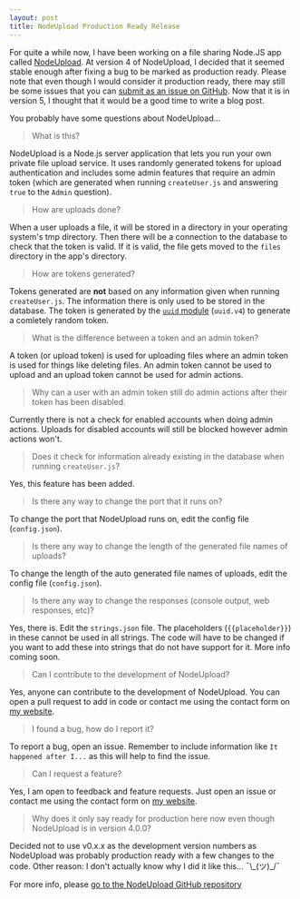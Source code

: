 ```yaml
---
layout: post
title: NodeUpload Production Ready Release
---
```

For quite a while now, I have been working on a file sharing Node.JS app called [NodeUpload](https://ndt3.ml/r/nodeupload). At version 4 of NodeUpload, I decided that it seemed stable enough after fixing a bug to be marked as production ready. Please note that even though I would consider it production ready, there may still be some issues that you can [submit as an issue on GitHub](https://github.com/NdT3Development/NodeUpload/issues). Now that it is in version 5, I thought that it would be a good time to write a blog post.

You probably have some questions about NodeUpload...

> What is this?

  NodeUpload is a Node.js server application that lets you run your own private file upload service. It uses randomly generated tokens for upload authentication and includes some admin features that require an admin token (which are generated when running  `createUser.js` and answering `true` to the `Admin` question).

  > How are uploads done?

  When a user uploads a file, it will be stored in a directory in your operating system's tmp directory. Then there will be a connection to the database to check that the token is valid. If it is valid, the file gets moved to the `files` directory in the app's directory.

  > How are tokens generated?

  Tokens generated are **not** based on any information given when running `createUser.js`. The information there is only used to be stored in the database. The token is generated by the [`uuid` module](https://www.npmjs.com/package/uuid) (`uuid.v4`) to generate a comletely random token.

  > What is the difference between a token and an admin token?

  A token (or upload token) is used for uploading files where an admin token is used for things like deleting files. An admin token cannot be used to upload and an upload token cannot be used for admin actions.

  > Why can a user with an admin token still do admin actions after their token has been disabled.

  Currently there is not a check for enabled accounts when doing admin actions. Uploads for disabled accounts will still be blocked however admin actions won't.

  > Does it check for information already existing in the database when running `createUser.js`?

  Yes, this feature has been added.

  > Is there any way to change the port that it runs on?

  To change the port that NodeUpload runs on, edit the config file (`config.json`).

  > Is there any way to change the length of the generated file names of uploads?

  To change the length of the auto generated file names of uploads, edit the config file (`config.json`).

  > Is there any way to change the responses (console output, web responses, etc)?

  Yes, there is. Edit the `strings.json` file. The placeholders (`{{placeholder}}`) in these cannot be used in all strings. The code will have to be changed if you want to add these into strings that do not have support for it. More info coming soon.

  > Can I contribute to the development of NodeUpload?

  Yes, anyone can contribute to the development of NodeUpload. You can open a pull request to add in code or contact me using the contact form on [my website](https://www.ndt3.ml).

  > I found a bug, how do I report it?

  To report a bug, open an issue. Remember to include information like `It happened after I...` as this will help to find the issue.

  > Can I request a feature?

  Yes, I am open to feedback and feature requests. Just open an issue or contact me using the contact form on [my website](https://www.ndt3.ml).

  > Why does it only say ready for production here now even though NodeUpload is in version 4.0.0?

  Decided not to use v0.x.x as the development version numbers as NodeUpload was probably production ready with a few changes to the code. Other reason: I don't actually know why I did it like this... ¯\\\_(ツ)\_/¯

For more info, please [go to the NodeUpload GitHub repository](https://ndt3.ml/r/nodeupload)
